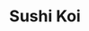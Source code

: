 ---
layout: place
title: "Sushi Koi"
permalink: /new-york/forest-hills/sushi-koi.html
stateAbbr: NY
stateName: New York
cityName: Forest Hills
seo:
  name: "Sushi Koi"
  type: Restaurant
  links: http://sushikoiny.com/
description: "Unpretentious place offering typical sushi & Japanese entrees, plus all-you-can-eat specials. Sushi Koi serves delicious sushi in Forest Hills, New York. Try fresh Japanese dishes for a great dining experience. Available for takeout, delivery, lunch, and dinner."
place_id: ChIJ-yMKWphgwokREQmPlSl4Cjg
photos:
  - name: >-
      places/ChIJ-yMKWphgwokREQmPlSl4Cjg/photos/AeeoHcIlu6M_l04spPIATbmloFLAet0xe98JIwsTBF82yExefOg73F5ExxhDcSRDTAhqyjTXVl_dauaVC89uNVDbhErtwP27ghnkwGkQ45HCzhN4Vw_kSag90T6ZS2OvunTmBuIO0-HgYfsgwgqpg0lXRVBjfEGAJ94JYa6uLuK6GCrcuVicdxw7JtTpTA-VbGOaq3omt6DSaX_KIR8d74MRyQaWMP5-9Y9nmDWj8204gGl0Me2RAVQFDZaI_kZ8lLg6Z4ON_RuyRyy_RGLKX4VBWz9PagCLmn6surmlOCnWCHG0O8bmtsyP6PTIboRHUwS1q0hv-Mv9vOHtPDNsjTJ1rvMuyzyGAxAaDMCQGZX9FZ7hYp-L4-VOSdskp7HtA_IewlmXCZmZM9V0J7sv_QeLn1ip1l8ftmjMKjXgyhjccaw
    widthPx: 4032
    heightPx: 2268
    authorAttributions:
      - displayName: Todd Schultz
        uri: https://maps.google.com/maps/contrib/112608702894488288535
        photoUri: >-
          https://lh3.googleusercontent.com/a-/ALV-UjUWHO1Wg8rANkys4QimthzbAaIJDIhqJiuGPzyIaApwc5pXUzb5jA=s100-p-k-no-mo
    flagContentUri: >-
      https://www.google.com/local/imagery/report/?cb_client=maps_api_places.places_api&image_key=!1e10!2sCIHM0ogKEICAgID46OWLQA&hl=en-US
    googleMapsUri: >-
      https://www.google.com/maps/place//data=!3m4!1e2!3m2!1sCIHM0ogKEICAgID46OWLQA!2e10!4m2!3m1!1s0x89c260985a0a23fb:0x380a7829958f0911
  - name: >-
      places/ChIJ-yMKWphgwokREQmPlSl4Cjg/photos/AeeoHcKN-cjdKW6pFqXzXZZMlX8zsmP1ybu4fjDL3jm7-YnGc-xtHwlnRTyxYSd-cyLpYsxGVjt3kjuJip85rzLxZ7jpquSkA-bSU2rps6e16MmfT-_iuewb20hNUJnoybwCogbjGNVKgKd_pe-QeEtsFALu-xF7yMutv_m8IpN9_8ne-CKhLd1yPrlHtI_gcDepxi0TiO7y4js0rlCPlfA6NkmoBA9LPOTL9xwfn4PVJa4Pl3OFo532wcHKyh4W-uPmXaGSkA6lwjXTOVf21h-KtvTRYayL_G2QIo06IESHKYzdmgy3z-pu57tLdQPU1egrB3hzxpQ0PwAXeHCiNrlQ_HdtZVJ8pSxoVqSTZPcD-8UvqaFPqW9uUrPn1FcXSj1UQMDUct-tNvijGhpcDq-_ct__xbVSe-6VViqam6kh6xR6WRWV
    widthPx: 4032
    heightPx: 3024
    authorAttributions:
      - displayName: Afnan Islam
        uri: https://maps.google.com/maps/contrib/104827440519552357327
        photoUri: >-
          https://lh3.googleusercontent.com/a-/ALV-UjUrHaIbxO978N9PJ_U726VKVGC67paVP-Rrj5AuPCE0yOqFL3xZ=s100-p-k-no-mo
    flagContentUri: >-
      https://www.google.com/local/imagery/report/?cb_client=maps_api_places.places_api&image_key=!1e10!2sCIHM0ogKEICAgICk4LHHqQE&hl=en-US
    googleMapsUri: >-
      https://www.google.com/maps/place//data=!3m4!1e2!3m2!1sCIHM0ogKEICAgICk4LHHqQE!2e10!4m2!3m1!1s0x89c260985a0a23fb:0x380a7829958f0911
  - name: >-
      places/ChIJ-yMKWphgwokREQmPlSl4Cjg/photos/AeeoHcKbrllg3L_db3ornNpoIpKF_O4aucEXBuJa_FAIeRFXjWUYmTFhQsX-b3GKfP2M6sQV8dscMlD59AHo1q_H6-Eb3YyRhbX4qb9O6IFK1bkAV5Sk4fwptKjq8VK6pfE29V4Wd3j-cRmJqDObIYtVKKoNCswksmes59E12xU1iDJ-ESwrsuYsvBgEa-pTSnAlFaSf0D4wsqjoe-bz0FPUnNPy8itjZkzVc7ZkL8oYsw54pbTMrqhTuEHOBw4z9kuIxBzeuDRQiMGhB5K7euYqB9hRzw_v-oTT972Ozw5eFno0gH-VMLXxbeRA96HaqpvWR0WVMapo030WL17JLsWVgKSfGbaCXRycZN6t5yP08ST_zVANQZLpjtPenRj6FvsBRi_Odolc-pItne-yVba5388r229sgTqYBZ_c0oMbzR0ch5UL
    widthPx: 4800
    heightPx: 3600
    authorAttributions:
      - displayName: Aroy Dee Express Perú
        uri: https://maps.google.com/maps/contrib/103715736835203253131
        photoUri: >-
          https://lh3.googleusercontent.com/a-/ALV-UjXslvMIp8Nq2Hps-O8dDtWK9_FVFItCczZbl7AG_XL-xLejQWFP=s100-p-k-no-mo
    flagContentUri: >-
      https://www.google.com/local/imagery/report/?cb_client=maps_api_places.places_api&image_key=!1e10!2sCIHM0ogKEICAgMCo4ce3zgE&hl=en-US
    googleMapsUri: >-
      https://www.google.com/maps/place//data=!3m4!1e2!3m2!1sCIHM0ogKEICAgMCo4ce3zgE!2e10!4m2!3m1!1s0x89c260985a0a23fb:0x380a7829958f0911
  - name: >-
      places/ChIJ-yMKWphgwokREQmPlSl4Cjg/photos/AeeoHcLl-D26HWf9vKWO_OssFFbIKHlerIL7UJhU-Fmc2vZCCBX0BzbbQbJrloPttzWHMIcx7SSNzf3Ly-xXQek7Y9s6tIVZWlu8lpfZ2XvoS8fIGGGWk10TE0Ea1bo01E7CQj80aMO7L6hVo6RFdzIPZNNlpjz7dzBvZ52GgggtmttSg9iWf1cX2MyP267ky1KuULSHqSY__0aevzzAy4I9qIB1BvzILsKjIyz8eQDobo7Ge5goHWb8e9UIMyyRtOhqRM8zuEPGWrZY75X6qL5btC_qjvM4lG71zdLKwO1KXwH_1JRWwQgw5INp6DR-JcA-nLGvDJXKgqa_0OkEar7AwnYhdcVAh-Wap7AbZyOKZTBGwtWFYcr-HzF1tSbH_ZNbmKKTmz6Iwz5XI_i2OmzVe1qsha5H2qDlwgFIq-_aiTWKBXVV
    widthPx: 4032
    heightPx: 3024
    authorAttributions:
      - displayName: Kamolidin Muminov
        uri: https://maps.google.com/maps/contrib/112101578599334794111
        photoUri: >-
          https://lh3.googleusercontent.com/a-/ALV-UjUIzUn5J_yxbtoSbNnEXRrETIacup-7nePs_FECydwR1Jh41zv4=s100-p-k-no-mo
    flagContentUri: >-
      https://www.google.com/local/imagery/report/?cb_client=maps_api_places.places_api&image_key=!1e10!2sCIHM0ogKEICAgICj7ZX3rwE&hl=en-US
    googleMapsUri: >-
      https://www.google.com/maps/place//data=!3m4!1e2!3m2!1sCIHM0ogKEICAgICj7ZX3rwE!2e10!4m2!3m1!1s0x89c260985a0a23fb:0x380a7829958f0911
  - name: >-
      places/ChIJ-yMKWphgwokREQmPlSl4Cjg/photos/AeeoHcLvGCg7nQ5r0IUf1ZQ7C0A5WQzMftjHMUb6qyOkWm3de_tWTellDt07T9_PheiaxhDOA1EhSf-1lMFCbMMI_K1XdsOeGf0CvmapGdPusUh1JFpTfAcMBkMXNnHdib99XB9fed-Sjv2ahXXFXYk7J2zEtuXV9YWwm_e59fouOs8ayCm10cglFLHmYTSsnR6dvtPcGEr7XkjdEToThzeA-Au9-KAv0wyfviCKR-l8ua-z-WvODH-YS2DmrMP3EOHfubLi0mj3vBvkhwP9Dqb4zVX2zBgE14FaJUeAwvKuaYb1QuRQ3d1Wf0IjjxL2lvHXnnTGqiVKSN2q_uc76oUbuN3YX2BC7l5VSt66uPg0NrOCxKjyA17ovySkYOx4Q1XmuBn2bQZ3HgIz9DXLSyP3iyAmYPUTzkzzamxnNHQ7Pz0
    widthPx: 3648
    heightPx: 2052
    authorAttributions:
      - displayName: Francis
        uri: https://maps.google.com/maps/contrib/101319210064018101158
        photoUri: >-
          https://lh3.googleusercontent.com/a/ACg8ocLpFmD4sniEj812-OPBZHrK6ng4sD-FrHhjSlkdlGeGo4S9cAV-=s100-p-k-no-mo
    flagContentUri: >-
      https://www.google.com/local/imagery/report/?cb_client=maps_api_places.places_api&image_key=!1e10!2sCIHM0ogKEICAgMCAovneIw&hl=en-US
    googleMapsUri: >-
      https://www.google.com/maps/place//data=!3m4!1e2!3m2!1sCIHM0ogKEICAgMCAovneIw!2e10!4m2!3m1!1s0x89c260985a0a23fb:0x380a7829958f0911
  - name: >-
      places/ChIJ-yMKWphgwokREQmPlSl4Cjg/photos/AeeoHcKZRMmZtaqs_jfPsLlRG4Td7_SVg-ra28hr7QRVfmgsCRQbXAg_gbQoCnWprnnwT4OjCtXk2SEZOEpKSdwicqrZhjMA3eJZbSqJXpYyYzOxlerUDlLUM_v9c1fWtPTp2CeNlnVV3-fqNdmPaEPaNW7YWJC2sWdks-SpEsLNIcN9CPC3ujzzGNj7A1_xvjVET4vZ181ObcSDa-nBBuCfkuet6N5AOlQAGiO36V2cgSIQZEj_ae4bbr1OTpAiCmuHFPLl9SQfQBmhbColX_Yv4KuvzIawod4t2xIjF97t9AYcfOhdDeTYrnC1rUBOfz2ToUJxpk5AM1ir4fNr0gjaduG3aDoZqhTY4OAjda0MVFWbp4sVpP1npmKfZMEIP3s1o2aGbif-_svXC4K9QAfkM6F8-UHrlqgTps9RDP8boUS5bLQ
    widthPx: 3648
    heightPx: 2052
    authorAttributions:
      - displayName: Francis
        uri: https://maps.google.com/maps/contrib/101319210064018101158
        photoUri: >-
          https://lh3.googleusercontent.com/a/ACg8ocLpFmD4sniEj812-OPBZHrK6ng4sD-FrHhjSlkdlGeGo4S9cAV-=s100-p-k-no-mo
    flagContentUri: >-
      https://www.google.com/local/imagery/report/?cb_client=maps_api_places.places_api&image_key=!1e10!2sCIHM0ogKEICAgMCAovnewwE&hl=en-US
    googleMapsUri: >-
      https://www.google.com/maps/place//data=!3m4!1e2!3m2!1sCIHM0ogKEICAgMCAovnewwE!2e10!4m2!3m1!1s0x89c260985a0a23fb:0x380a7829958f0911
  - name: >-
      places/ChIJ-yMKWphgwokREQmPlSl4Cjg/photos/AeeoHcKg9Nkh3oH3ndFFt7fmh3F8A5GviiHMSKo72VQhvVd77l-kCvcUNKv2t3S_34twKycwCPohIUsaWrdUiWkKxmkghKvHDLFxypE6p7Mh4SPdgjLPIDgCnmShAYjGrcd2LcNVMWqOPyVmcM83QUC1kB4Bqk2h54EG2_ScCkOYewdiZGWEG4-tZNggOcVaEmUtIHV5XOWGvZS22YYNiW5wImXesGnsqtzAjfIRtbcDzd2mlU_T3JxAcpl9csXr1wSklMqP6-R4QcV7-YATLYOXRl9m064sea4CQl_uz5EX_DBjKHGJZ2auv0NEGg-huoHXPpLL6g7Tdwu6SmqQoCIkxldvs6HJFKUr4YVqul-deOD4H_DzT3SnPRqwihiM3LO4V6Zlt-ie-n3rssIDNyH2wj2S2D_OZUkDNgJVy83wRw5-yb84
    widthPx: 4000
    heightPx: 3000
    authorAttributions:
      - displayName: Marty Seiler
        uri: https://maps.google.com/maps/contrib/107831234014576111981
        photoUri: >-
          https://lh3.googleusercontent.com/a-/ALV-UjUf0bNvh3J4K7I_ulijVHv7pRRpkd-OgmmOfFxI-_MQF3oXg8Nt=s100-p-k-no-mo
    flagContentUri: >-
      https://www.google.com/local/imagery/report/?cb_client=maps_api_places.places_api&image_key=!1e10!2sCIHM0ogKEICAgICV6tOTjwE&hl=en-US
    googleMapsUri: >-
      https://www.google.com/maps/place//data=!3m4!1e2!3m2!1sCIHM0ogKEICAgICV6tOTjwE!2e10!4m2!3m1!1s0x89c260985a0a23fb:0x380a7829958f0911
  - name: >-
      places/ChIJ-yMKWphgwokREQmPlSl4Cjg/photos/AeeoHcL4z7pq6MdHx02-J7hOOb8n5mzB0B6XK6zZlLmp9NwL9rKQbYw51zagj1q2CJpLbd2ggxpPApsPvHu8XcnKg4SBjRxawWKnitWZ8dpnyyj6HTsouGXIRqCgQt3XLNON9Px1BXk0DrBO46_Zwm4knoHLXUo5CboC8lGvWwWz0Aq-xiU9WrcxEXz68ME5v-8ajLKh4sLQu5wffwQ7GfX1_Gxy2zASyIUk71_mKo1MOqOSAPcp-oRSEEjbLASfgzdBCzIUcZV4cEI226SOuRU9U5uBDZzxn1AFOuciCisQ3EbG_Cb6Uy38zp8CMK69pYwQ5-VAVpK2hU4XqQgqPaQSb29IEoeAPwUVGEf4GvHGCYMqBnAG-rnbVRLUnsPrXvyReKyoDs27v4TPdsxfl4DN8tv9eZUiRRbe4uQQ7eDABGs
    widthPx: 3024
    heightPx: 4032
    authorAttributions:
      - displayName: A. R.
        uri: https://maps.google.com/maps/contrib/102592607972982385283
        photoUri: >-
          https://lh3.googleusercontent.com/a-/ALV-UjVN3LhIaT7dHN48UjKa38g8L9eJiAWVa2yzQfxBzxNx27OnPXfXEw=s100-p-k-no-mo
    flagContentUri: >-
      https://www.google.com/local/imagery/report/?cb_client=maps_api_places.places_api&image_key=!1e10!2sCIHM0ogKEICAgIC4-oCcfg&hl=en-US
    googleMapsUri: >-
      https://www.google.com/maps/place//data=!3m4!1e2!3m2!1sCIHM0ogKEICAgIC4-oCcfg!2e10!4m2!3m1!1s0x89c260985a0a23fb:0x380a7829958f0911
  - name: >-
      places/ChIJ-yMKWphgwokREQmPlSl4Cjg/photos/AeeoHcK3uaL_5QDL0Z3GzjQYkF2OZEnfKBLvSVOcDwY0TB_ikUA8w7kdleTQGAKFZ7m-AKjBRgUoMJR0rGWNbycUxt1avILxWLMAm4reAMfnT9IMRuruC55nWjaMTQG0q_mcmcz7SaiphuWcUSAMq_kpvTJd5-XNgJZgIisYQdWJlpCDzP22n2KLdQpQFVw9gcxHMSxsp-IWlJd_za6DOtyNlh68tSlIUpIhQ25U_QjcvSE4P1dd9zsxoI7nR3kWyrfmu5g28LZ-Z0WaPpCkiEIJ4vDr21xLZcUMIIQqy-fxmaL0oq0dgAjDBFOwzyp13uGbH1D2uUiJ8Hsb1LuGr-K0MUJDVfBrKaekPaYAHoctw91dGpRCcodneJHouI3_cTCaMTlILu8ZuvZllO_DKihblZSM0zxO5u5O4WtEJbQHp8B2LLpd
    widthPx: 4640
    heightPx: 2610
    authorAttributions:
      - displayName: David
        uri: https://maps.google.com/maps/contrib/112457196852369248414
        photoUri: >-
          https://lh3.googleusercontent.com/a-/ALV-UjXZrBpzSX85InRX8-3qUJn7GaTbDYvpuj_Nliz0YaPiQpkua09U=s100-p-k-no-mo
    flagContentUri: >-
      https://www.google.com/local/imagery/report/?cb_client=maps_api_places.places_api&image_key=!1e10!2sCIHM0ogKEICAgID4oaabngE&hl=en-US
    googleMapsUri: >-
      https://www.google.com/maps/place//data=!3m4!1e2!3m2!1sCIHM0ogKEICAgID4oaabngE!2e10!4m2!3m1!1s0x89c260985a0a23fb:0x380a7829958f0911
  - name: >-
      places/ChIJ-yMKWphgwokREQmPlSl4Cjg/photos/AeeoHcLb3WkLxVvpVCnelmkPnrBWFa_HaPJPY75eOBt9wE3vMQqlFcZ_LE48MRiyRLs-ozU3WDKlliJjQ85Xta4IuWxPoQqbek--q5Xn0qRulbQdyDPH8yfBZQtcYvYdhTtUvgBk4I4Mb0UEdQoxxy_UXzMHn0motHpEyCKLBjhQoaJLwWRl-kXnOE_ScGgTxTQ4Xf9Xg0J_tV6NsyfgtzqH-u5QU9suI_xo4DwSzhsGvRCPsAKb2CyjoqLG3PhF1PXgTRh8cWasv93DZX3Mn04rvNixcvaNBdzTP-iDnxaSPxlyF_ahb9FiuEhhNz3xHuIqILzPgWzFWtC-_jGLsg8lLJNi6-IVe0VNfIA0AS-ol-JtnA9PIFzBW5sQj4EPmZ_F-VXq5KOnLSwW4i21A_sRJf_s80Z9agpmywz36EMAw9qhuA1G
    widthPx: 2560
    heightPx: 1920
    authorAttributions:
      - displayName: S Primo
        uri: https://maps.google.com/maps/contrib/106287927987793484059
        photoUri: >-
          https://lh3.googleusercontent.com/a-/ALV-UjUnZKyvsjo_4WMg3vnXewMmQidOYR9yrWT0YEG_Y_t6uXZJlZFQ7g=s100-p-k-no-mo
    flagContentUri: >-
      https://www.google.com/local/imagery/report/?cb_client=maps_api_places.places_api&image_key=!1e10!2sCIHM0ogKEICAgICky-ak0QE&hl=en-US
    googleMapsUri: >-
      https://www.google.com/maps/place//data=!3m4!1e2!3m2!1sCIHM0ogKEICAgICky-ak0QE!2e10!4m2!3m1!1s0x89c260985a0a23fb:0x380a7829958f0911
address: 116-37 Queens Blvd, Forest Hills, NY 11375, USA
street: 116-37 Queens Blvd
city: Forest Hills
state: NY
zip: '11375'
country: USA
neighborhood: Forest Hills
latitude: '40.715827'
longitude: '-73.832441'
accessibility_options:
  wheelchairAccessibleEntrance: true
  wheelchairAccessibleRestroom: true
  wheelchairAccessibleSeating: true
business_status: OPERATIONAL
name: Sushi Koi
google_maps_links:
  directionsUri: >-
    https://www.google.com/maps/dir//''/data=!4m7!4m6!1m1!4e2!1m2!1m1!1s0x89c260985a0a23fb:0x380a7829958f0911!3e0
  placeUri: https://maps.google.com/?cid=4038172135889242385
  writeAReviewUri: >-
    https://www.google.com/maps/place//data=!4m3!3m2!1s0x89c260985a0a23fb:0x380a7829958f0911!12e1
  reviewsUri: >-
    https://www.google.com/maps/place//data=!4m4!3m3!1s0x89c260985a0a23fb:0x380a7829958f0911!9m1!1b1
  photosUri: >-
    https://www.google.com/maps/place//data=!4m3!3m2!1s0x89c260985a0a23fb:0x380a7829958f0911!10e5
primary_type: Sushi Restaurant
opening_hours:
  regular: null
  current: null
secondary_opening_hours:
  regular:
    weekdayDescriptions: null
    type: null
  current:
    weekdayDescriptions: null
    type: null
phone: (718) 261-8932
price_level: PRICE_LEVEL_INEXPENSIVE
price_range: $10 &ndash; $20
rating: '3.9'
rating_count: 0
website: http://sushikoiny.com/
reviews:
  - name: >-
      places/ChIJ-yMKWphgwokREQmPlSl4Cjg/reviews/ChdDSUhNMG9nS0VJQ0FnTURBMXYyX3ZRRRAB
    relativePublishTimeDescription: 2 months ago
    rating: 1
    text:
      text: >-
        The worst restaurant I have ever been to.

        My son and I went to this restaurant today. The server here had an
        extremely bad attitude. I think she might be the owner. We waited for
        half an hour but our food still hadn’t arrived. My son was very hungry.
        I told her nicely that my son was very hungry and asked if they could
        prepare the food quickly. Then, she came over aggressively and blamed
        me, saying that if I was in a hurry, I should have told her in advance.


        At that time, only my son and I were in the restaurant—there were no
        other customers. She said they weren’t just serving me but also handling
        takeout orders. But shouldn’t she have informed me in advance, saying
        something like, ‘Sorry, we have a big takeout order to handle, so your
        food might be delayed’?


        I’m not the owner of this restaurant—how would I know they were working
        on a large order? It was their failure to communicate, yet she blamed me
        to my face. On top of that, she kept cursing me in Fuzhounese from the
        back, not realizing that I am also Fuzhounese and understood everything
        she said.


        If you want to run a business in Kew Gardens, you should first learn how
        to treat people properly.
      languageCode: en
    originalText:
      text: >-
        The worst restaurant I have ever been to.

        My son and I went to this restaurant today. The server here had an
        extremely bad attitude. I think she might be the owner. We waited for
        half an hour but our food still hadn’t arrived. My son was very hungry.
        I told her nicely that my son was very hungry and asked if they could
        prepare the food quickly. Then, she came over aggressively and blamed
        me, saying that if I was in a hurry, I should have told her in advance.


        At that time, only my son and I were in the restaurant—there were no
        other customers. She said they weren’t just serving me but also handling
        takeout orders. But shouldn’t she have informed me in advance, saying
        something like, ‘Sorry, we have a big takeout order to handle, so your
        food might be delayed’?


        I’m not the owner of this restaurant—how would I know they were working
        on a large order? It was their failure to communicate, yet she blamed me
        to my face. On top of that, she kept cursing me in Fuzhounese from the
        back, not realizing that I am also Fuzhounese and understood everything
        she said.


        If you want to run a business in Kew Gardens, you should first learn how
        to treat people properly.
      languageCode: en
    authorAttribution:
      displayName: yan chen
      uri: https://www.google.com/maps/contrib/110338357807088418731/reviews
      photoUri: >-
        https://lh3.googleusercontent.com/a/ACg8ocLfqcDOWf-V54pJY2YAaq9no35wGgzwJmXteiDQpBVggE6A=s128-c0x00000000-cc-rp-mo
    publishTime: '2025-02-08T20:25:21.284231Z'
    flagContentUri: >-
      https://www.google.com/local/review/rap/report?postId=ChdDSUhNMG9nS0VJQ0FnTURBMXYyX3ZRRRAB&d=17924085&t=1
    googleMapsUri: >-
      https://www.google.com/maps/reviews/data=!4m6!14m5!1m4!2m3!1sChdDSUhNMG9nS0VJQ0FnTURBMXYyX3ZRRRAB!2m1!1s0x89c260985a0a23fb:0x380a7829958f0911
  - name: >-
      places/ChIJ-yMKWphgwokREQmPlSl4Cjg/reviews/ChdDSUhNMG9nS0VJQ0FnSUNfN0lLZ29BRRAB
    relativePublishTimeDescription: 2 months ago
    rating: 1
    text:
      text: >-
        Server was rude and not attentive. Food was bland and portions are
        incredibly small. Avoid this place! Never offered to remake anything and
        the server threw the check at us at the end because we said we wanted
        her to take back a dish we didn't enjoy. We also would've gladly paid
        any difference for the price of the item we got instead.
      languageCode: en
    originalText:
      text: >-
        Server was rude and not attentive. Food was bland and portions are
        incredibly small. Avoid this place! Never offered to remake anything and
        the server threw the check at us at the end because we said we wanted
        her to take back a dish we didn't enjoy. We also would've gladly paid
        any difference for the price of the item we got instead.
      languageCode: en
    authorAttribution:
      displayName: Kimberly
      uri: https://www.google.com/maps/contrib/115367439191792923535/reviews
      photoUri: >-
        https://lh3.googleusercontent.com/a-/ALV-UjVIbG0n2OweG16YMJuM-MZrqCl9-ttPFioFuSYnKGqEgdlRBUaD=s128-c0x00000000-cc-rp-mo
    publishTime: '2025-01-14T03:02:45.183122Z'
    flagContentUri: >-
      https://www.google.com/local/review/rap/report?postId=ChdDSUhNMG9nS0VJQ0FnSUNfN0lLZ29BRRAB&d=17924085&t=1
    googleMapsUri: >-
      https://www.google.com/maps/reviews/data=!4m6!14m5!1m4!2m3!1sChdDSUhNMG9nS0VJQ0FnSUNfN0lLZ29BRRAB!2m1!1s0x89c260985a0a23fb:0x380a7829958f0911
  - name: >-
      places/ChIJ-yMKWphgwokREQmPlSl4Cjg/reviews/ChdDSUhNMG9nS0VJQ0FnTUNnbWJ2djVnRRAB
    relativePublishTimeDescription: a month ago
    rating: 1
    text:
      text: >-
        The food is great but the customer service is so bad it brings the
        rating down to a 1 star. The lady at the front is rude, delusional and
        downright stupid.
      languageCode: en
    originalText:
      text: >-
        The food is great but the customer service is so bad it brings the
        rating down to a 1 star. The lady at the front is rude, delusional and
        downright stupid.
      languageCode: en
    authorAttribution:
      displayName: Sifan A
      uri: https://www.google.com/maps/contrib/100170753356119585934/reviews
      photoUri: >-
        https://lh3.googleusercontent.com/a/ACg8ocLrJp-cMvJFdLvOyAgnMsLz_4ttFKzwgs4B_CZJ9HrkejevIg=s128-c0x00000000-cc-rp-mo
    publishTime: '2025-02-18T21:53:16.652206Z'
    flagContentUri: >-
      https://www.google.com/local/review/rap/report?postId=ChdDSUhNMG9nS0VJQ0FnTUNnbWJ2djVnRRAB&d=17924085&t=1
    googleMapsUri: >-
      https://www.google.com/maps/reviews/data=!4m6!14m5!1m4!2m3!1sChdDSUhNMG9nS0VJQ0FnTUNnbWJ2djVnRRAB!2m1!1s0x89c260985a0a23fb:0x380a7829958f0911
  - name: >-
      places/ChIJ-yMKWphgwokREQmPlSl4Cjg/reviews/ChdDSUhNMG9nS0VJQ0FnSUMtbHREUWx3RRAB
    relativePublishTimeDescription: 2 years ago
    rating: 5
    text:
      text: >-
        Excellent customer service, Tina always makes me feel at home when I’m
        there. They take great measures to ensure their quality of food is
        always fresh, taste is spectacular. Recommend!
      languageCode: en
    originalText:
      text: >-
        Excellent customer service, Tina always makes me feel at home when I’m
        there. They take great measures to ensure their quality of food is
        always fresh, taste is spectacular. Recommend!
      languageCode: en
    authorAttribution:
      displayName: Madee Zhang
      uri: https://www.google.com/maps/contrib/117377738915844693628/reviews
      photoUri: >-
        https://lh3.googleusercontent.com/a-/ALV-UjXvGEt0EkrPlMRNrwN0huWgjSSKoS0xdf5FV4NnNg8zMwoRR4k=s128-c0x00000000-cc-rp-mo
    publishTime: '2022-11-03T03:59:56.535308Z'
    flagContentUri: >-
      https://www.google.com/local/review/rap/report?postId=ChdDSUhNMG9nS0VJQ0FnSUMtbHREUWx3RRAB&d=17924085&t=1
    googleMapsUri: >-
      https://www.google.com/maps/reviews/data=!4m6!14m5!1m4!2m3!1sChdDSUhNMG9nS0VJQ0FnSUMtbHREUWx3RRAB!2m1!1s0x89c260985a0a23fb:0x380a7829958f0911
  - name: >-
      places/ChIJ-yMKWphgwokREQmPlSl4Cjg/reviews/ChdDSUhNMG9nS0VJQ0FnSUNycXBmd2x3RRAB
    relativePublishTimeDescription: 9 months ago
    rating: 2
    text:
      text: >-
        We walked into an empty restaurant on a Friday night and that should’ve
        been our first clue as to what to expect. The sushi was bearable at
        best. The shrimp in the sushi was not deveined and the food was hard to
        finish. We bought some rolls that were served hot that should not have
        been hot.. the fish looks grey and weeks old. The server was cordial but
        service was very slow, and she was on the phone for the most part. The
        server added 15% tip to our bill without our knowledge (party of
        four..)…when she did the absolute bare minimum…Do not recommend this
        place whatsoever.
      languageCode: en
    originalText:
      text: >-
        We walked into an empty restaurant on a Friday night and that should’ve
        been our first clue as to what to expect. The sushi was bearable at
        best. The shrimp in the sushi was not deveined and the food was hard to
        finish. We bought some rolls that were served hot that should not have
        been hot.. the fish looks grey and weeks old. The server was cordial but
        service was very slow, and she was on the phone for the most part. The
        server added 15% tip to our bill without our knowledge (party of
        four..)…when she did the absolute bare minimum…Do not recommend this
        place whatsoever.
      languageCode: en
    authorAttribution:
      displayName: Aiman Raisa
      uri: https://www.google.com/maps/contrib/108161735162952760552/reviews
      photoUri: >-
        https://lh3.googleusercontent.com/a-/ALV-UjVT8sVBMjTfYaXvnwd94ZleScEY-ZW7ogaLcOcqPM6nYl9ca_ViDQ=s128-c0x00000000-cc-rp-mo
    publishTime: '2024-07-06T01:53:04.219587Z'
    flagContentUri: >-
      https://www.google.com/local/review/rap/report?postId=ChdDSUhNMG9nS0VJQ0FnSUNycXBmd2x3RRAB&d=17924085&t=1
    googleMapsUri: >-
      https://www.google.com/maps/reviews/data=!4m6!14m5!1m4!2m3!1sChdDSUhNMG9nS0VJQ0FnSUNycXBmd2x3RRAB!2m1!1s0x89c260985a0a23fb:0x380a7829958f0911
parking_options:
  valetParking: false
payment_options:
  acceptsCreditCards: true
  acceptsDebitCards: true
  acceptsCashOnly: false
  acceptsNfc: true
allow_dogs: null
curbside_pickup: true
delivery: true
dine_in: true
good_for_children: true
good_for_groups: true
good_for_sports: false
live_music: false
menu_for_children: false
outdoor_seating: false
reservable: null
restroom: true
serves_beer: true
serves_breakfast: null
serves_brunch: null
serves_cocktails: null
serves_coffee: null
serves_dinner: true
serves_dessert: true
serves_lunch: true
serves_vegetarian_food: true
serves_wine: true
takeout: true
update_category: essentials
summary: >-
  Unpretentious place offering typical sushi & Japanese entrees, plus
  all-you-can-eat specials.

---